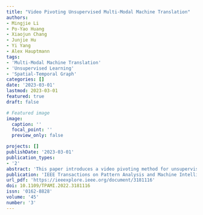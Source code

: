 ```yaml
---
title: "Video Pivoting Unsupervised Multi-Modal Machine Translation"
authors:
- Mingjie Li
- Po-Yao Huang
- Xiaojun Chang
- Junjie Hu
- Yi Yang
- Alex Hauptmann
tags:
- 'Multi-Modal Machine Translation'
- 'Unsupervised Learning'
- 'Spatial-Temporal Graph'
categories: []
date: '2023-03-01'
lastmod: 2023-03-01
featured: true
draft: false

# Featured image
image:
  caption: ''
  focal_point: ''
  preview_only: false

projects: []
publishDate: '2023-03-01'
publication_types:
- '2'
abstract: 'This paper introduces a video pivoting method for unsupervised multi-modal machine translation (UMMT), which uses spatial-temporal graphs to align sentence pairs in the latent space. By leveraging visual content from videos, the approach enhances translation accuracy and generalization across multiple languages, as demonstrated on the VATEX and HowToWorld datasets.'
publication: 'IEEE Transactions on Pattern Analysis and Machine Intelligence'
url_pdf: 'https://ieeexplore.ieee.org/document/3181116'
doi: 10.1109/TPAMI.2022.3181116
issn: '0162-8828'
volume: '45'
number: '3'
---
```

